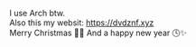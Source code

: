 I use Arch btw.           
Also this my websit: https://dvdznf.xyz             
Merry Christmas 🎄💫
And a happy new year 🕓✨    
<!---
Dvd-Znf/Dvd-Znf is a ✨ special ✨ repository because its `README.md` (this file) appears on your GitHub profile.
You can click the Preview link to take a look at your changes.
--->
